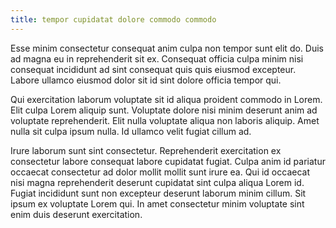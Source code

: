 ```yaml
---
title: tempor cupidatat dolore commodo commodo
---
```


Esse minim consectetur consequat anim culpa non tempor sunt elit do. Duis ad magna eu in reprehenderit sit ex. Consequat officia culpa minim nisi consequat incididunt ad sint consequat quis quis eiusmod excepteur. Labore ullamco eiusmod dolor sit id sint dolore officia tempor qui.

Qui exercitation laborum voluptate sit id aliqua proident commodo in Lorem. Elit culpa Lorem aliquip sunt. Voluptate dolore nisi minim deserunt anim ad voluptate reprehenderit. Elit nulla voluptate aliqua non laboris aliquip. Amet nulla sit culpa ipsum nulla. Id ullamco velit fugiat cillum ad.

Irure laborum sunt sint consectetur. Reprehenderit exercitation ex consectetur labore consequat labore cupidatat fugiat. Culpa anim id pariatur occaecat consectetur ad dolor mollit mollit sunt irure ea. Qui id occaecat nisi magna reprehenderit deserunt cupidatat sint culpa aliqua Lorem id. Fugiat incididunt sunt non excepteur deserunt laborum minim cillum. Sit ipsum ex voluptate Lorem qui. In amet consectetur minim voluptate sint enim duis deserunt exercitation.